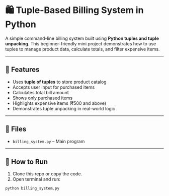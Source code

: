 # 🛍️ Tuple-Based Billing System in Python

A simple command-line billing system built using **Python tuples and tuple unpacking**. This beginner-friendly mini project demonstrates how to use tuples to manage product data, calculate totals, and filter expensive items.

---

## 📌 Features

- Uses **tuple of tuples** to store product catalog
- Accepts user input for purchased items
- Calculates total bill amount
- Shows only purchased items
- Highlights expensive items (₹500 and above)
- Demonstrates tuple unpacking in real-world logic

---

## 📁 Files

- `billing_system.py` – Main program

---

## 🚀 How to Run

1. Clone this repo or copy the code.
2. Open terminal and run:

```bash
python billing_system.py
